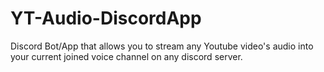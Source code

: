 # YT-Audio-DiscordApp
Discord Bot/App that allows you to stream any Youtube video's audio into your current joined voice channel on any discord server.
